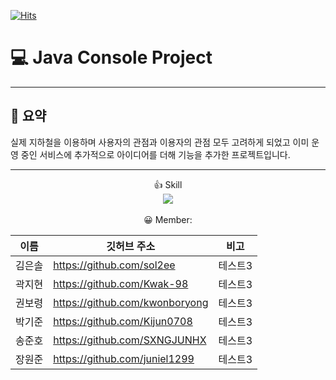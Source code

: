 
[![Hits](https://hits.seeyoufarm.com/api/count/incr/badge.svg?url=https%3A%2F%2Fgithub.com%2F2024-01-24-project1%2FmainRepo%2Fhit-counter&count_bg=%2379C83D&title_bg=%23555555&icon=&icon_color=%23E7E7E7&title=hits&edge_flat=false)](https://hits.seeyoufarm.com) <br/>

# 💻 Java Console Project

---

## 📝 요약

실제 지하철을 이용하며 사용자의 관점과 이용자의 관점 모두 고려하게 되었고 이미 운영 중인 서비스에 추가적으로 아이디어를 더해 기능을 추가한 프로젝트입니다.

---
<div align="center">
  👍 Skill  <br/>
<img src="https://img.shields.io/badge/Java-007396?style=flat&logo=Java&logoColor=white" />
  <br/>
  <br/>
  😀 Member: <br/>

|이름|깃허브 주소|비고|
|------|---|---|
|김은솔|https://github.com/sol2ee|테스트3|
|곽지현|https://github.com/Kwak-98|테스트3|
|권보령|https://github.com/kwonboryong|테스트3|
|박기준|https://github.com/Kijun0708|테스트3|
|송준호|https://github.com/SXNGJUNHX|테스트3|
|장원준|https://github.com/juniel1299|테스트3|        
